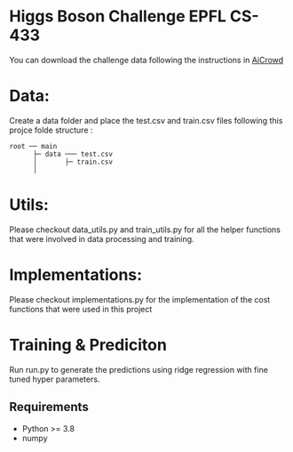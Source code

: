 # Higgs Boson Challenge EPFL CS-433

You can download the challenge data following the instructions in [AiCrowd](https://www.aicrowd.com/challenges/epfl-machine-learning-higgs/dataset_files)

# Data:
Create a data folder and place the test.csv and train.csv files following this projce folde structure :
```directory structure
root ── main 
      ├─ data ─── test.csv
      │       ├─ train.csv
      │                    
```
# Utils:
Please checkout data_utils.py and train_utils.py for all the helper functions that were involved in data processing and training. 

# Implementations:
Please checkout implementations.py for the implementation of the cost functions that were used in this project

# Training & Prediciton 
Run run.py to generate the predictions using ridge regression with fine tuned hyper parameters. 

## Requirements
* Python >= 3.8
* numpy 










